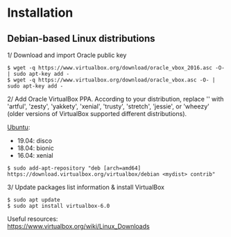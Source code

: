 # Installation

## Debian-based Linux distributions

1/ Download and import Oracle public key

```
$ wget -q https://www.virtualbox.org/download/oracle_vbox_2016.asc -O- | sudo apt-key add -
$ wget -q https://www.virtualbox.org/download/oracle_vbox.asc -O- | sudo apt-key add -
```

2/ Add Oracle VirtualBox PPA. According to your distribution, replace '<mydist>'
 with 'artful', 'zesty', 'yakkety', 'xenial', 'trusty', 'stretch', 'jessie', or 'wheezy'
  (older versions of VirtualBox supported different distributions).<br/>
  
[Ubuntu](https://wiki.ubuntu.com/Releases):
* 19.04: disco
* 18.04: bionic
* 16.04: xenial
```
$ sudo add-apt-repository "deb [arch=amd64] https://download.virtualbox.org/virtualbox/debian <mydist> contrib"
```

3/ Update packages list information & install VirtualBox

```
$ sudo apt update
$ sudo apt install virtualbox-6.0
```

Useful resources: <br/>
https://www.virtualbox.org/wiki/Linux_Downloads
